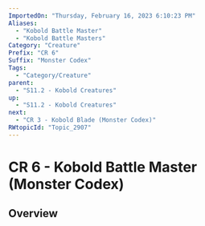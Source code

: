 ```yaml
---
ImportedOn: "Thursday, February 16, 2023 6:10:23 PM"
Aliases:
  - "Kobold Battle Master"
  - "Kobold Battle Masters"
Category: "Creature"
Prefix: "CR 6"
Suffix: "Monster Codex"
Tags:
  - "Category/Creature"
parent:
  - "S11.2 - Kobold Creatures"
up:
  - "S11.2 - Kobold Creatures"
next:
  - "CR 3 - Kobold Blade (Monster Codex)"
RWtopicId: "Topic_2907"
---
```

# CR 6 - Kobold Battle Master (Monster Codex)
## Overview
